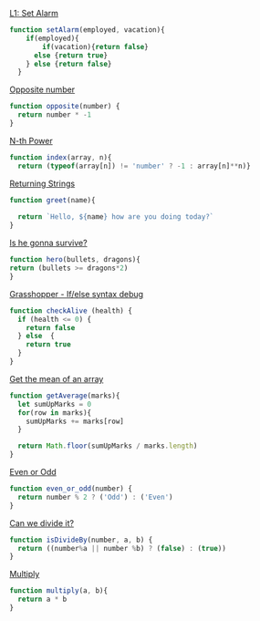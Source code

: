 [ L1: Set Alarm](https://www.codewars.com/kata/568dcc3c7f12767a62000038)
````js
function setAlarm(employed, vacation){
    if(employed){
        if(vacation){return false} 
      else {return true}
    } else {return false}
  }

  ````

[Opposite number](https://www.codewars.com/kata/56dec885c54a926dcd001095)
````js
function opposite(number) {
  return number * -1
}
````

[N-th Power](https://www.codewars.com/kata/57d814e4950d8489720008db)
````js
function index(array, n){
  return (typeof(array[n]) != 'number' ? -1 : array[n]**n)}
````

[Returning Strings](https://www.codewars.com/kata/55a70521798b14d4750000a4)
````js
function greet(name){
  
  return `Hello, ${name} how are you doing today?`
}
````

[Is he gonna survive?](https://www.codewars.com/kata/59ca8246d751df55cc00014c)
````js
function hero(bullets, dragons){
return (bullets >= dragons*2)
}
````

[Grasshopper - If/else syntax debug](https://www.codewars.com/kata/57089707fe2d01529f00024a)
````js
function checkAlive (health) {
  if (health <= 0) {
    return false
  } else  {
    return true
  }
}
````

[Get the mean of an array](https://www.codewars.com/kata/563e320cee5dddcf77000158)
````js
function getAverage(marks){
  let sumUpMarks = 0
  for(row in marks){
    sumUpMarks += marks[row]
  }

  return Math.floor(sumUpMarks / marks.length)
}
````

[Even or Odd](https://www.codewars.com/kata/53da3dbb4a5168369a0000fe)
````js
function even_or_odd(number) {
  return number % 2 ? ('Odd') : ('Even')
}
````

[Can we divide it?](https://www.codewars.com/kata/5a2b703dc5e2845c0900005a)
````js
function isDivideBy(number, a, b) {
  return ((number%a || number %b) ? (false) : (true))
}
````

[Multiply](https://www.codewars.com/kata/50654ddff44f800200000004)
````js
function multiply(a, b){
  return a * b
}
````
